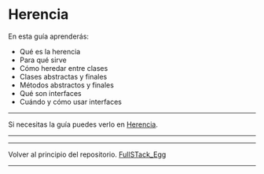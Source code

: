# Herencia

En esta guía aprenderás:
- Qué es la herencia
- Para qué sirve
- Cómo heredar entre clases
- Clases abstractas y finales
- Métodos abstractos y finales
- Qué son interfaces
- Cuándo y cómo usar interfaces

---
Si necesitas la guía puedes verlo en [Herencia](https://github.com/megagringa/FullStack_Egg_Curso/tree/main/Guia/Herencia.pdf).

---
---

Volver al principio del repositorio. [FullSTack_Egg](https://github.com/megagringa/FullStack_Egg_Curso)

---